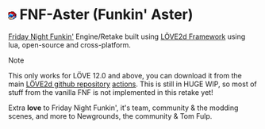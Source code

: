 # <img src="art/icons/icon16.png"> FNF-Aster (Funkin' Aster)
[Friday Night Funkin'](https://github.com/FunkinCrew/funkin) Engine/Retake built using [LÖVE2d Framework](https://love2d.org) using lua, open-source and cross-platform.

> [!NOTE]  
> This only works for LÖVE 12.0 and above, you can download it from the main [LÖVE2d github repository](https://github.com/love2d/love) [actions](https://github.com/love2d/love/actions).
> This is still in HUGE WIP, so most of stuff from the vanilla FNF is not implemented in this retake yet!

Extra **love** to Friday Night Funkin', it's team, community & the modding scenes, and more to Newgrounds, the community & Tom Fulp.

